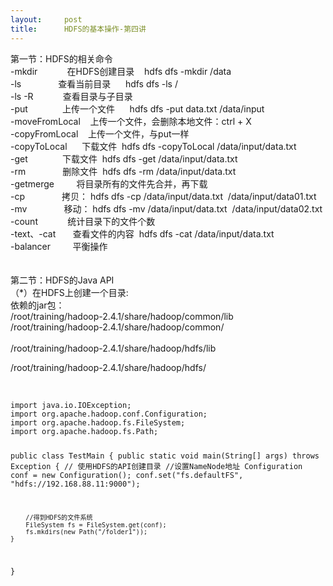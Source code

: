 ```yaml
---
layout:     post
title:      HDFS的基本操作-第四讲
---
```

<div id="article_content" class="article_content clearfix csdn-tracking-statistics" data-pid="blog" data-mod="popu_307" data-dsm="post">
								            <link rel="stylesheet" href="https://csdnimg.cn/release/phoenix/template/css/ck_htmledit_views-f76675cdea.css">
						<div class="htmledit_views" id="content_views">
                
第一节：HDFS的相关命令<br><span></span>-mkdir            在HDFS创建目录    hdfs dfs -mkdir /data<br><span></span>-ls               查看当前目录      hdfs dfs -ls /<br><span></span>-ls -R            查看目录与子目录<br><span></span>-put              上传一个文件      hdfs dfs -put data.txt /data/input<br><span></span>-moveFromLocal    上传一个文件，会删除本地文件：ctrl + X<br><span></span>-copyFromLocal    上传一个文件，与put一样<br><span></span>-copyToLocal      下载文件  hdfs dfs -copyToLocal /data/input/data.txt <br><span></span>-get              下载文件  hdfs dfs -get /data/input/data.txt <br><span></span>-rm               删除文件  hdfs dfs -rm /data/input/data.txt <br><span></span>-getmerge         将目录所有的文件先合并，再下载<br><span></span>-cp               拷贝： hdfs dfs -cp /data/input/data.txt  /data/input/data01.txt <br><span></span>-mv               移动： hdfs dfs -mv /data/input/data.txt  /data/input/data02.txt <br><span></span>-count            统计目录下的文件个数<br><span></span>-text、-cat       查看文件的内容  hdfs dfs -cat /data/input/data.txt <br><span></span>-balancer         平衡操作<br><br><br>
第二节：HDFS的Java API<br><span></span>（*）在HDFS上创建一个目录:<br><span></span>依赖的jar包：<br><span></span>/root/training/hadoop-2.4.1/share/hadoop/common/lib<br><span></span>/root/training/hadoop-2.4.1/share/hadoop/common/<br><span></span><br><span></span>/root/training/hadoop-2.4.1/share/hadoop/hdfs/lib<br><p><span></span>/root/training/hadoop-2.4.1/share/hadoop/hdfs/</p>
<p>         </p><pre><code class="language-java">import java.io.IOException;
import org.apache.hadoop.conf.Configuration;
import org.apache.hadoop.fs.FileSystem;
import org.apache.hadoop.fs.Path;

public class TestMain {
	public static void main(String[] args) throws Exception {
		// 使用HDFS的API创建目录
		//设置NameNode地址
		Configuration conf = new Configuration();
		conf.set("fs.defaultFS", "hdfs://192.168.88.11:9000");
		
		//得到HDFS的文件系统
		FileSystem fs = FileSystem.get(conf);
        fs.mkdirs(new Path("/folder1"));
	}
}</code></pre><br><p><br></p>
            </div>
                </div>